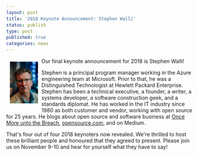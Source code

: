 ```yaml
---
layout: post
title: '2018 Keynote Announcement: Stephen Walli'
status: publish
type: post
published: true
categories: news
---
```


<img src="/img/posts/2018_Keynote_Stephen.jpg" style="float:left; margin:10px;width:15%;" />

Our final keynote announcement for 2018 is Stephen Walli!

Stephen is a principal program manager working in the Azure engineering team at Microsoft. Prior to that, he was a Distinguished Technologist at Hewlett Packard Enterprise. Stephen has been a technical executive, a founder, a writer, a systems developer, a software construction geek, and a standards diplomat. He has worked in the IT industry since 1980 as both customer and vendor, working with open source for 25 years. He blogs about open source and software business at [Once More unto the Breach](https://stephesblog.blogs.com/), [opensource.com](https://opensource.com), and on Medium.

That's four out of four 2018 keynoters now revealed. We're thrilled to host these brilliant people and honoured that they agreed to present. Please join us on November 9-10 and hear for yourself what they have to say!
